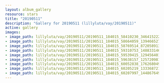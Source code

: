 ```yaml
---
layout: album_gallery
resource: stars
title: "20190511"
description: "Gallery for 20190511 (lillyluta/vay/20190511)"
active: gallery
images:
- image_path: lillyluta/vay/20190511/20190511_184015_58410230_346415222746542_4565247287315850250_n.jpg
- image_path: lillyluta/vay/20190511/20190511_184015_58664059_139466527178405_7738197231670283607_n.jpg
- image_path: lillyluta/vay/20190511/20190511_184015_58769514_872058913147700_6871641059131991558_n.jpg
- image_path: lillyluta/vay/20190511/20190511_184015_59310753_148833146163598_5516949435672215182_n.jpg
- image_path: lillyluta/vay/20190511/20190511_184015_59539415_129456401568641_2819589419205035740_n.jpg
- image_path: lillyluta/vay/20190511/20190511_184015_59638157_125720981948967_6547067321287140755_n.jpg
- image_path: lillyluta/vay/20190511/20190511_184015_60052838_1762680497165362_1149572833285928663_n.jpg
- image_path: lillyluta/vay/20190511/20190511_184015_60205219_133368721173082_3309391955061440021_n.jpg
- image_path: lillyluta/vay/20190511/20190511_184015_60207997_144867649980262_6291277574034925780_n.jpg
---
```

